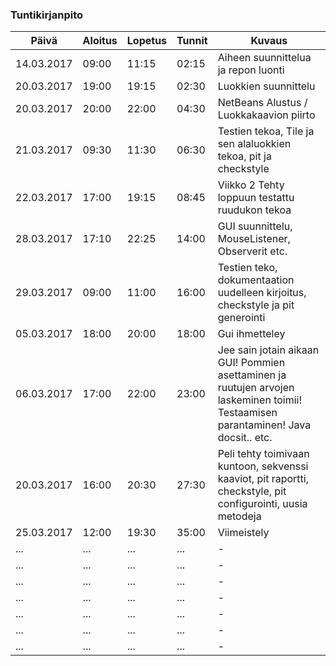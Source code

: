 ### Tuntikirjanpito
Päivä | Aloitus | Lopetus | Tunnit | Kuvaus
--------------- | ----- | ------ | ------ | ------
14.03.2017 | 09:00 | 11:15 | 02:15 | Aiheen suunnittelua ja repon luonti
20.03.2017 | 19:00 | 19:15 | 02:30 | Luokkien suunnittelu 
20.03.2017 | 20:00 | 22:00 | 04:30 | NetBeans Alustus / Luokkakaavion piirto
21.03.2017 | 09:30 | 11:30 | 06:30 | Testien tekoa, Tile ja sen alaluokkien tekoa, pit ja checkstyle
22.03.2017 | 17:00 | 19:15 | 08:45 | Viikko 2 Tehty loppuun testattu ruudukon tekoa 
28.03.2017 | 17:10 | 22:25 | 14:00 | GUI suunnittelu, MouseListener, Observerit etc. 
29.03.2017 | 09:00 | 11:00 | 16:00 | Testien teko, dokumentaation uudelleen kirjoitus, checkstyle ja pit generointi
05.03.2017 | 18:00 | 20:00 | 18:00 | Gui ihmetteley
06.03.2017 | 17:00 | 22:00 | 23:00 | Jee sain jotain aikaan GUI! Pommien asettaminen ja ruutujen arvojen laskeminen toimii! Testaamisen parantaminen! Java docsit.. etc.
20.03.2017 | 16:00 | 20:30 | 27:30 | Peli tehty toimivaan kuntoon, sekvenssi kaaviot, pit raportti, checkstyle, pit configurointi, uusia metodeja
25.03.2017 | 12:00 | 19:30 | 35:00| Viimeistely
... | ... | ... | ... | -
... | ... | ... | ... | -
... | ... | ... | ... | -
... | ... | ... | ... | -
... | ... | ... | ... | -
... | ... | ... | ... | -
... | ... | ... | ... | -



